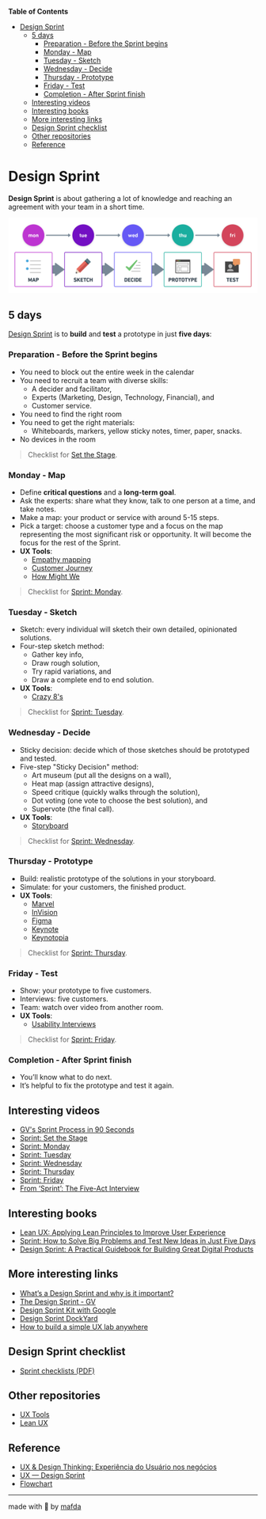 **Table of Contents**

- [Design Sprint](#design-sprint)
  - [5 days](#5-days)
    - [Preparation - Before the Sprint begins](#preparation---before-the-sprint-begins)
    - [Monday - Map](#monday---map)
    - [Tuesday - Sketch](#tuesday---sketch)
    - [Wednesday - Decide](#wednesday---decide)
    - [Thursday - Prototype](#thursday---prototype)
    - [Friday - Test](#friday---test)
    - [Completion - After Sprint finish](#completion---after-sprint-finish)
  - [Interesting videos](#interesting-videos)
  - [Interesting books](#interesting-books)
  - [More interesting links](#more-interesting-links)
  - [Design Sprint checklist](#design-sprint-checklist)
  - [Other repositories](#other-repositories)
  - [Reference](#reference)

# Design Sprint

**Design Sprint** is about gathering a lot of knowledge and reaching an agreement with your team in a short time.

![design sprint by mafda](img/design_sprint_by_mafda@2x.png)

## 5 days

[Design Sprint](https://www.thesprintbook.com/how) is to **build** and **test** a prototype in just **five days**:

### Preparation - Before the Sprint begins

* You need to block out the entire week in the calendar
* You need to recruit a team with diverse skills: 
  * A decider and facilitator,
  * Experts (Marketing, Design, Technology, Financial), and
  * Customer service.
* You need to find the right room
* You need to get the right materials:
  * Whiteboards, markers, yellow sticky notes, timer, paper, snacks.
* No devices in the room

> Checklist for [Set the Stage](https://library.gv.com/sprint-week-set-the-stage-99f2f29ce0e7).

### Monday - Map

* Define **critical questions** and a **long-term goal**.
* Ask the experts: share what they know, talk to one person at a time, and take notes.
* Make a map: your product or service with around 5-15 steps.
* Pick a target: choose a customer type and a focus on the map representing the most significant risk or opportunity. It will become the focus for the rest of the Sprint.
* **UX Tools**:
  * [Empathy mapping](https://medium.com/swlh/what-is-an-empathy-map-and-why-is-it-valuable-for-your-business-14236be4fdf4)
  * [Customer Journey](https://www.appcues.com/blog/user-journey-map)
  * [How Might We](https://medium.com/@Yasith/how-might-we-notes-6c29cd31fa0)

> Checklist for [Sprint: Monday](https://library.gv.com/sprint-week-monday-4bf0606b5c81).

### Tuesday - Sketch

* Sketch: every individual will sketch their own detailed, opinionated solutions.
* Four-step sketch method:
  * Gather key info,
  * Draw rough solution,
  * Try rapid variations, and
  * Draw a complete end to end solution.
* **UX Tools**:
  * [Crazy 8's](https://blog.prototypr.io/how-to-run-a-crazy-eights-workshop-60d0a67b29a)

> Checklist for [Sprint: Tuesday](https://library.gv.com/sprint-week-tuesday-d22b30f905c3).


### Wednesday - Decide

* Sticky decision: decide which of those sketches should be prototyped and tested.
* Five-step "Sticky Decision" method:
  * Art museum (put all the designs on a wall),
  * Heat map (assign attractive designs),
  * Speed critique (quickly walks through the solution),
  * Dot voting (one vote to choose the best solution), and
  * Supervote (the final call).
* **UX Tools**:
  * [Storyboard](https://sprintstories.com/storyboarding-2-0-4e282b2da94d) 

> Checklist for [Sprint: Wednesday](https://library.gv.com/sprint-week-wednesday-900fe3f2c26e).

### Thursday - Prototype

* Build: realistic prototype of the solutions in your storyboard.
* Simulate: for your customers, the finished product.
* **UX Tools**: 
  * [Marvel](https://marvelapp.com/)
  * [InVision](https://www.invisionapp.com/)
  * [Figma](https://www.figma.com/)
  * [Keynote](https://www.apple.com/keynote/)
  * [Keynotopia](https://keynotopia.com/)

> Checklist for [Sprint: Thursday](https://library.gv.com/sprint-week-thursday-df8d7c8c0555).

### Friday - Test

* Show: your prototype to five customers.
* Interviews: five customers.
* Team: watch over video from another room.
* **UX Tools**: 
  * [Usability Interviews](https://www.nngroup.com/articles/how-many-test-users/)

> Checklist for [Sprint: Friday](https://library.gv.com/sprint-week-friday-7f66b4194137#.8e10zsect).

### Completion - After Sprint finish

* You’ll know what to do next.
* It’s helpful to fix the prototype and test it again.

## Interesting videos

* [GV's Sprint Process in 90 Seconds](https://www.youtube.com/watch?v=K2vSQPh6MCE)
* [Sprint: Set the Stage](https://www.youtube.com/watch?v=Fc6A2WuEkZI&t=3s)
* [Sprint: Monday](https://www.youtube.com/watch?v=7zOBMxRYJ7I&t=9s)
* [Sprint: Tuesday](https://www.youtube.com/watch?v=_ITJ5lAXQhg&t=5s)
* [Sprint: Wednesday](https://www.youtube.com/watch?v=7BKBFOOKbNo&t=2s)
* [Sprint: Thursday](https://www.youtube.com/watch?v=IGcwFV76t7o&t=5s)
* [Sprint: Friday](https://www.youtube.com/watch?v=jQmBuKN10VY&t=3s)
* [From ‘Sprint’: The Five-Act Interview](https://www.youtube.com/watch?v=U9ZG19XTbd4&t=11s)

## Interesting books

* [Lean UX: Applying Lean Principles to Improve User Experience](https://www.oreilly.com/library/view/lean-ux/9781449366834/)
* [Sprint: How to Solve Big Problems and Test New Ideas in Just Five Days](https://www.thesprintbook.com/)
* [Design Sprint: A Practical Guidebook for Building Great Digital Products](http://www.designsprintbook.com/)

## More interesting links

* [What’s a Design Sprint and why is it important?](https://uxplanet.org/whats-a-design-sprint-and-why-is-it-important-f7b826651e09)
* [The Design Sprint - GV](https://www.gv.com/sprint/)
* [Design Sprint Kit with Google](https://designsprintkit.withgoogle.com/)
* [Design Sprint DockYard](https://dockyard.com/design-sprints/)
* [How to build a simple UX lab anywhere](https://library.gv.com/how-to-build-a-simple-ux-lab-anywhere-86e6c6b3fed4)

## Design Sprint checklist

* [Sprint checklists (PDF)](https://static1.squarespace.com/static/56778f460ab377c981686546/t/56c2b6c337013bc7bcab14c7/1456958631313/Sprint+checklists.pdf)

## Other repositories

* [UX Tools](https://github.com/mafda/ux_tools)
* [Lean UX](https://github.com/mafda/ux_lean)

## Reference

* [UX & Design Thinking: Experiência do Usuário nos negócios](https://www.udemy.com/course/ux-design/)
* [UX — Design Sprint](https://medium.com/@mafda_/ux-design-sprint-db4a6cc72e4a)
* [Flowchart](https://whimsical.com/)

---
made with 💙 by [mafda](https://mafda.github.io/)